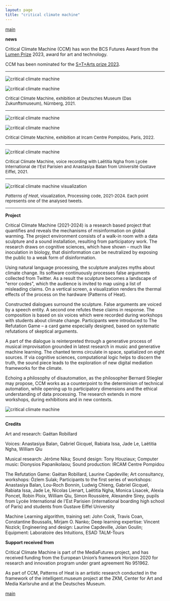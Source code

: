 ```yaml
---
layout: page
title: "critical climate machine"
---
```


[main](README.md)

**news**

Critical Climate Machine (CCM) has won the BCS Futures Award from the [Lumen Prize](https://www.lumenprize.com) 2023, award for art and technology.

CCM has been nominated for the [S+T+Arts prize 2023](https://starts-prize.aec.at/en).

----------

![critical climate machine](img/gaetan-robillard-critical-climate_2022_3_L.jpg)

![critical climate machine](img/gaetan-robillard-critical-climate_2022_1_L.jpg)

<span style="font-size:10pt">Critical Climate Machine, exhibition at Deutsches Museum (Das Zukunftsmuseum), Nürnberg, 2021.</span>

----------

![critical climate machine](img/gaetan-robillard-ccm-ircam-3-s.jpg)

![critical climate machine](img/gaetan-robillard-ccm-ircam-2-2-s.jpg)

<span style="font-size:10pt">Critical Climate Machine, exhibition at Ircam Centre Pompidou, Paris, 2022.</span>

----------

![critical climate machine](img/gatean-robillard-critical-climate_recording_s.jpg)

<span style="font-size:10pt">Critical Climate Machine, voice recording with Laëtitia Ngha from Lycée International de l'Est Parisien and Anastasiya Balan from Université Gustave Eiffel, 2021.</span>

----------

![critical climate machine visualization](img/gaetan-robillard-critical-climate-machine-visualization.jpg)

<span style="font-size:10pt">*Patterns of Heat*, visualization, Processing code, 2021-2024. Each point represents one of the analysed tweets.</span>

----------

**Project**

Critical Climate Machine (2021-2024) is a research based project that quantifies and reveals the mechanisms of misinformation on global warming. The project environment consists of a walk-in room with a data sculpture and a sound installation, resulting from participatory work. The research draws on cognitive sciences, which have shown – much like inoculation in biology, that disinformation can be neutralized by exposing the public to a weak form of disinformation.

Using natural language processing, the sculpture analyzes myths about climate change. Its software continuously processes false arguments collected from Twitter. As a result the sculpture becomes a landscape of "error codes", which the audience is invited to map using a list of misleading claims. On a vertical screen, a visualization renders the thermal effects of the process on the hardware (Patterns of Heat).

Constructed dialogues surround the sculpture. False arguments are voiced by a speech entity. A second one refutes these claims in response. The composition is based on six voices which were recorded during workshops with students about climate change. Participants were introduced to The Refutation Game – a card game especially designed, based on systematic refutations of skeptical arguments.

A part of the dialogue is reinterpreted through a generative process of musical improvisation grounded in latest research in music and generative machine learning. The chanted terms circulate in space, spatialized on eight sources. If via cognitive sciences, computational logic helps to discern the truth, the sound piece leads to the exploration of new digital mediation frameworks for the climate.

Echoing a philosophy of disautomation, as the philosopher Bernard Stiegler may propose, CCM works as a counterpoint to the determinism of technical automation, while opening up to participatory dimensions and the ethical understanding of data processing. The research extends in more workshops, during exhibitions and in new contexts.

![critical climate machine](img/gaetan-robillard-misinformation-labels_L.jpg)

----------

**Credits**

Art and research: Gaëtan Robillard

Voices: Anastasiya Balan, Gabriel Gicquel, Rabiata Issa, Jade Le, Laëtitia Ngha, William Qiu

Musical research: Jérôme Nika;
Sound design: Tony Houziaux;
Computer music: Dionysios Papanikolaou;
Sound production: IRCAM Centre Pompidou

The Refutation Game: Gaëtan Robillard, Laurine Capdeville;
Art consultancy, workshops: Özlem Sulak;
Participants to the first series of workshops: Anastasiya Balan, Lou-Roch Bonnin, Ludwig Chieng, Gabriel Gicquel, Rabiata Issa, Jade Le, Nicolas Lienart, Laëtitia Ngha, Monica Lisacek, Alexia Poncet, Robin Ploix, William Qiu, Simon Roussière, Alexandre Sirey, pupils from Lycée International de l'Est Parisien (international boarding high school of Paris) and students from Gustave Eiffel University

Machine Learning algorithm, training set: John Cook, Travis Coan, Constantine Boussalis, Mirjam O. Nanko;
Deep learning expertise: Vincent Nozick;
Engineering and design: Laurine Capdeville, Jolan Goulin;
Equipment: Laboratoire des Intuitions, ESAD TALM-Tours

**Support received from**

Critical Climate Machine is part of the MediaFutures project, and has received funding from the European Union’s framework Horizon 2020 for research and innovation program under grant agreement No 951962.

As part of CCM, Patterns of Heat is an artistic research conducted in the framework of the intelligent.museum project at the ZKM, Center for Art and Media Karlsruhe and at the Deutsches Museum.

[main](README.md)